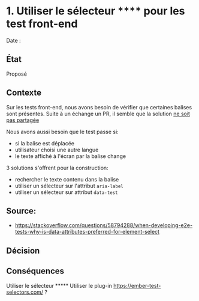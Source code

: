 # 1. Utiliser le sélecteur **** pour les test front-end

Date : <TODO>

## État

Proposé

## Contexte

Sur les tests front-end, nous avons besoin de vérifier que certaines balises sont présentes.
Suite à un échange un PR, il semble que la solution [ne soit pas partagée](https://github.com/1024pix/pix/pull/2183#issuecomment-734674614)

Nous avons aussi besoin que le test passe si:
- si la balise est déplacée
- utilisateur choisi une autre langue
- le texte affiché à l'écran par la balise change 

3 solutions s'offrent pour la construction: 
- rechercher le texte contenu dans la balise
- utiliser un sélecteur sur l'attribut `aria-label`
- utiliser un sélecteur sur attribut `data-test`

Source:
- 
- https://stackoverflow.com/questions/58794288/when-developing-e2e-tests-why-is-data-attributes-preferred-for-element-select

## Décision

## Conséquences

Utiliser le sélecteur *****
Utiliser le plug-in https://ember-test-selectors.com/ ?


